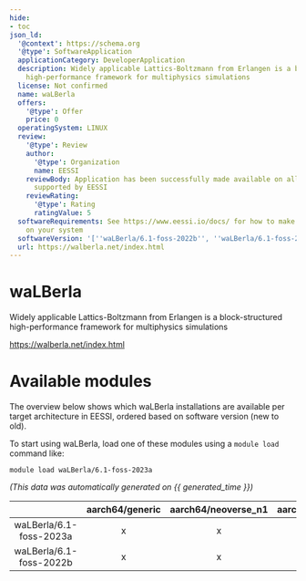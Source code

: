 ```yaml
---
hide:
- toc
json_ld:
  '@context': https://schema.org
  '@type': SoftwareApplication
  applicationCategory: DeveloperApplication
  description: Widely applicable Lattics-Boltzmann from Erlangen is a block-structured
    high-performance framework for multiphysics simulations
  license: Not confirmed
  name: waLBerla
  offers:
    '@type': Offer
    price: 0
  operatingSystem: LINUX
  review:
    '@type': Review
    author:
      '@type': Organization
      name: EESSI
    reviewBody: Application has been successfully made available on all architectures
      supported by EESSI
    reviewRating:
      '@type': Rating
      ratingValue: 5
  softwareRequirements: See https://www.eessi.io/docs/ for how to make EESSI available
    on your system
  softwareVersion: '[''waLBerla/6.1-foss-2022b'', ''waLBerla/6.1-foss-2023a'']'
  url: https://walberla.net/index.html
---
```


waLBerla
========


Widely applicable Lattics-Boltzmann from Erlangen is a block-structured high-performance framework for multiphysics simulations

https://walberla.net/index.html
# Available modules


The overview below shows which waLBerla installations are available per target architecture in EESSI, ordered based on software version (new to old).

To start using waLBerla, load one of these modules using a `module load` command like:

```shell
module load waLBerla/6.1-foss-2023a
```

*(This data was automatically generated on {{ generated_time }})*  

| |aarch64/generic|aarch64/neoverse_n1|aarch64/neoverse_v1|x86_64/generic|x86_64/amd/zen2|x86_64/amd/zen3|x86_64/amd/zen4|x86_64/intel/haswell|x86_64/intel/sapphirerapids|x86_64/intel/skylake_avx512|
| :---: | :---: | :---: | :---: | :---: | :---: | :---: | :---: | :---: | :---: | :---: |
|waLBerla/6.1-foss-2023a|x|x|x|x|x|x|x|x|-|x|
|waLBerla/6.1-foss-2022b|x|x|x|x|x|x|x|x|-|x|
